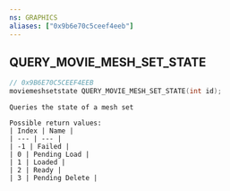 ```yaml
---
ns: GRAPHICS
aliases: ["0x9b6e70c5ceef4eeb"]
---
```

## QUERY_MOVIE_MESH_SET_STATE

```c
// 0x9B6E70C5CEEF4EEB
moviemeshsetstate QUERY_MOVIE_MESH_SET_STATE(int id);
```

```
Queries the state of a mesh set

Possible return values:
| Index | Name |
| --- | --- |
| -1 | Failed |
| 0 | Pending Load |
| 1 | Loaded |
| 2 | Ready |
| 3 | Pending Delete |
```
